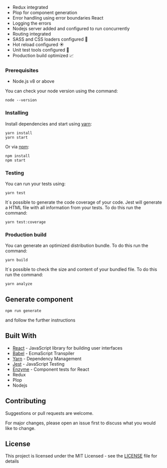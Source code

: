 

* Redux integrated
* Plop for component generation
* Error handling using error boundaries React
* Logging the errors
* Nodejs server added and configured to run concurrently
* Routing integrated
* SASS and CSS loaders configured :art:
* Hot reload configured :sunny:
* Unit test tools configured :microscope:
* Production build optimized :chart_with_upwards_trend:

### Prerequisites

* Node.js v8 or above

You can check your node version using the command:

```CLI
node --version
```

### Installing

Install dependencies and start using [yarn](https://yarnpkg.com):

```CLI
yarn install
yarn start
```

Or via [npm](https://www.npmjs.com/):

```CLI
npm install
npm start
```

### Testing

You can run your tests using:

```CLI
yarn test
```

It´s possible to generate the code coverage of your code. Jest will generate a HTML file with all information from your tests. To do this run the command:

```CLI
yarn test:coverage
```

### Production build

You can generate an optimized distribution bundle. To do this run the command:

```CLI
yarn build
```

It´s possible to check the size and content of your bundled file. To do this run the command:

```CLI
yarn analyze
```

## Generate component

```CLI
npm run generate
```
and follow the further instructions

## Built With

* [React](https://babeljs.io/) - JavaScript library for building user interfaces
* [Babel](https://babeljs.io/) - EcmaScript Transpiler
* [Yarn](https://yarnpkg.com) - Dependency Management
* [Jest](https://jestjs.io/) - JavaScript Testing
* [Enzyme](https://airbnb.io/enzyme/docs/api/) - Component tests for React
* Redux
* Plop
* Nodejs

## Contributing

Suggestions or pull requests are welcome.

For major changes, please open an issue first to discuss what you would like to change.


## License

This project is licensed under the MIT Licensed - see the [LICENSE](LICENSE) file for details
